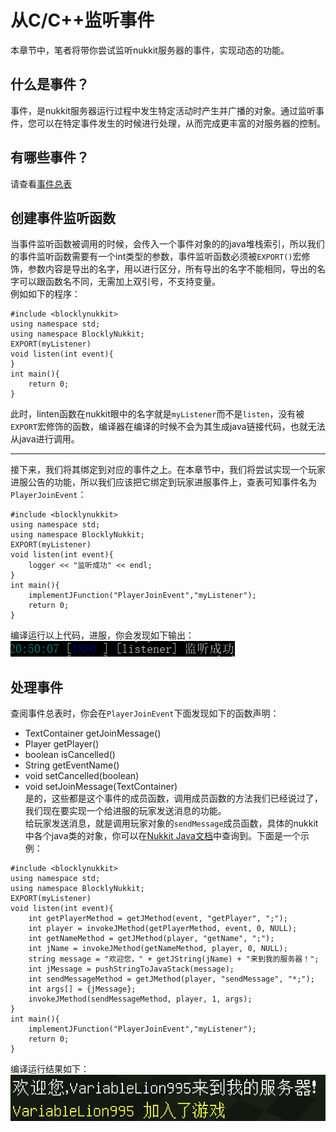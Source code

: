 # 从C/C++监听事件  
本章节中，笔者将带你尝试监听nukkit服务器的事件，实现动态的功能。  
## 什么是事件？  
事件，是nukkit服务器运行过程中发生特定活动时产生并广播的对象。通过监听事件，您可以在特定事件发生的时候进行处理，从而完成更丰富的对服务器的控制。  
## 有哪些事件？  
请查看[事件总表](http://www.blocklynukkit.info/1735257)  
## 创建事件监听函数  
当事件监听函数被调用的时候，会传入一个事件对象的的java堆栈索引，所以我们的事件监听函数需要有一个int类型的参数，事件监听函数必须被`EXPORT()`宏修饰，参数内容是导出的名字，用以进行区分，所有导出的名字不能相同，导出的名字可以跟函数名不同，无需加上双引号，不支持变量。  
例如如下的程序：  
```  
#include <blocklynukkit>  
using namespace std;  
using namespace BlocklyNukkit;  
EXPORT(myListener)  
void listen(int event){  
}  
int main(){  
    return 0;  
}  
```  
此时，linten函数在nukkit眼中的名字就是`myListener`而不是`listen`，没有被`EXPORT`宏修饰的函数，编译器在编译的时候不会为其生成java链接代码，也就无法从java进行调用。  
******  
接下来，我们将其绑定到对应的事件之上。在本章节中，我们将尝试实现一个玩家进服公告的功能，所以我们应该把它绑定到玩家进服事件上，查表可知事件名为`PlayerJoinEvent`：  
```  
#include <blocklynukkit>  
using namespace std;  
using namespace BlocklyNukkit;  
EXPORT(myListener)  
void listen(int event){  
    logger << "监听成功" << endl;  
}  
int main(){  
    implementJFunction("PlayerJoinEvent","myListener");  
    return 0;  
}  
```  
编译运行以上代码，进服，你会发现如下输出：  
![](../../images/screenshot_1610628629533.png)  
## 处理事件  
查阅事件总表时，你会在`PlayerJoinEvent`下面发现如下的函数声明：  
*   TextContainer getJoinMessage()  
*   Player getPlayer()  
*   boolean isCancelled()  
*   String getEventName()  
*   void setCancelled(boolean)  
*   void setJoinMessage(TextContainer)  
是的，这些都是这个事件的成员函数，调用成员函数的方法我们已经说过了，我们现在要实现一个给进服的玩家发送消息的功能。  
给玩家发送消息，就是调用玩家对象的`sendMessage`成员函数，具体的nukkit中各个java类的对象，你可以在[Nukkit Java文档](https://ci.nukkitx.com/job/NukkitX/job/Nukkit/job/master/javadoc/index.html?overview-summary.html)中查询到。下面是一个示例：  
```  
#include <blocklynukkit>  
using namespace std;  
using namespace BlocklyNukkit;  
EXPORT(myListener)  
void listen(int event){  
    int getPlayerMethod = getJMethod(event, "getPlayer", ";");  
	int player = invokeJMethod(getPlayerMethod, event, 0, NULL);  
	int getNameMethod = getJMethod(player, "getName", ";");  
	int jName = invokeJMethod(getNameMethod, player, 0, NULL);  
	string message = "欢迎您，" + getJString(jName) + "来到我的服务器！";  
    int jMessage = pushStringToJavaStack(message);  
    int sendMessageMethod = getJMethod(player, "sendMessage", "*;");  
    int args[] = {jMessage};  
    invokeJMethod(sendMessageMethod, player, 1, args);  
}  
int main(){  
    implementJFunction("PlayerJoinEvent","myListener");  
    return 0;  
}  
```  
编译运行结果如下：  
![](../../images/screenshot_1610629492585.png)  
